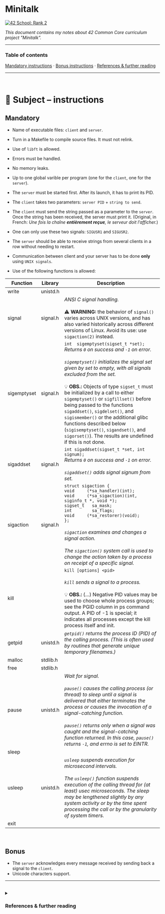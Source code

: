 # Minitalk
[![42 School: Rank 2](https://img.shields.io/badge/42%20School-Rank%202-%2315bbbb)](https://www.42network.org/)

_This document contains my notes about 42 Common Core curriculum project "Minitalk"._

___


### Table of contents
[Mandatory instructions](#mandatory) · [Bonus instructions](#bonus-part) · [References & further reading](#references--further-reading)

___

</br>

# 📖 Subject – instructions

## Mandatory

- Name of executable files: `client` and `server`.
- Turn in a Makefile to compile source files. It must not relink.
- Use of `libft` is allowed.
- Errors must be handled.
- No memory leaks.
- Up to one global varible per program (one for the `client`, one for the `server`).
- The `server` must be started first. After its launch, it has to print its PID.
- The `client` takes two parameters: `server PID` + `string to send`.
- The `client` must send the string passed as a parameter to the `server`. Once the string has been received, the server must print it. (Original, in French: _Une fois la chaîne **entièrement reçue**, le serveur doit l’afficher._)
- One can only use these two signals: `SIGUSR1` and `SIGUSR2`.
- The `server` should be able to receive strings from several clients in a row without needing to restart.
- Communication between client and your server has to be done **only** using `UNIX signals`.

- Use of the following functions is allowed:

Function | Library | Description
--|--|--
write | unistd.h |
signal | signal.h | _ANSI C signal handling._ </br></br> :warning: **WARNING:** the behavior of `signal()` varies across UNIX versions, and has also varied historically across different versions of Linux.  Avoid its use: use `sigaction(2)` instead.
sigemptyset | signal.h | `int  sigemptyset(sigset_t *set);` </br> _Returns `0` on success and `-1` on error._ </br></br> _`sigemptyset()` initializes the signal set given by set to empty, with all signals excluded from the set._ </br></br> 💡 **OBS.:** Objects of type `sigset_t` must be initialized by a call to either `sigemptyset()` or `sigfillset()` before  being passed to the functions `sigaddset()`, `sigdelset()`, and `sigismember()` or the additional glibc functions described below (`sigisemptyset()`, `sigandset()`,  and  `sigorset()`). The results are undefined if this is not done.
sigaddset | signal.h | `int sigaddset(sigset_t *set, int signum);` </br> _Returns `0` on success and `-1` on error._ </br></br> _`sigaddset()` adds signal signum from set._
sigaction | signal.h | `struct sigaction {`</br>`void     (*sa_handler)(int);`</br>`void     (*sa_sigaction)(int, siginfo_t *, void *);`</br>`sigset_t   sa_mask;`</br>`int        sa_flags;`</br>`void     (*sa_restorer)(void);`</br>`};` </br></br>_`sigaction` examines and changes a signal action._</br></br>_The `sigaction()` system  call is used to change the action taken by a process on receipt of a specific signal._
kill | | `kill [options] <pid>`</br></br>_`kill` sends a signal to a process._</br></br> 💡 **OBS.:** (…) Negative PID values may be used to choose whole process groups; see the PGID column in ps command output.  A PID of -1 is special;  it  indicates  all processes except the kill process itself and init.
getpid | unistd.h | _`getpid()` returns the process ID (PID) of the calling process. (This is often used by routines that generate unique temporary filenames.)_
malloc | stdlib.h |
free | stdlib.h |
pause | unistd.h | _Wait for signal._</br></br>_`pause()`  causes  the calling process (or thread) to sleep until a signal is delivered that either terminates the process or causes the invocation of a signal-catching function._</br></br>_`pause()` returns only when a signal was caught and the signal-catching function returned. In this case, `pause()` returns `-1`, and errno is set to EINTR._
sleep | |
usleep | unistd.h | _`usleep` suspends execution for microsecond intervals._</br></br>_The `usleep()` function suspends execution of the calling thread for (at least) usec microseconds. The sleep may be lengthened slightly by any system activity or by the time spent processing the call or by the granularity of system timers._
exit | |

</br>

## Bonus

- The `server` acknowledges every message received by sending back a signal to the `client`.
- Unicode characters support.

___

</br>

<details>
<summary><h3>References & further reading</h3></summary>

  <h4>Signals</h4>
    <ul>
      <li><a href="https://youtu.be/L3XuR-iRysU?si=esZTueFBHtXtvLeM">Understanding signals in Linux system [video]</a></li>
      <li><a href="https://www.youtube.com/watch?v=5We_HtLlAbs">Code Vault: Short introduction to signals in C [video]</a></li>
      <li><a href="https://www.youtube.com/watch?v=jF-1eFhyz1U">Code Vault: Handling signals [video]</a></li>
      <li><a href="https://www.youtube.com/watch?v=PErrlOx3LYE">Code Vault: Communicating between processes using signals [video]</a></li>
      <li><a href="https://www.codequoi.com/en/sending-and-intercepting-a-signal-in-c/">Code(quoi); : Sending and intercepting a signal in C</a></li>
    </ul>
  </br>
  <h4>Bitwise operators</h4>
    <ul>
      <li><a href="https://www.geeksforgeeks.org/bitwise-operators-in-c-cpp/">Bitwise operators in C</a></li>
    </ul>
  </br>
  <h4>Makefile</h4>
    <ul>
      <li><a href="https://www.gnu.org/software/make/manual/">GNU Make (manual)</a></li>
      <li><a href="https://github.com/amjadmajid/Makefile/tree/master/04_Same_Directory">Makefile special variables</a></li>
      <li><a href="https://stackoverflow.com/questions/4879592/whats-the-difference-between-and-in-makefile">Makefile assignments</a></li>
      <li><a href="https://www.padok.fr/en/blog/beautiful-makefile-awk">Beautiful Makefile</a></li>
    </ul>
</details>
